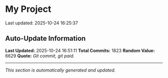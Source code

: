# My Project


Last updated: 2025-10-24 16:25:37






































































































































































































































































































































































































































































































































































































































































































































































































































































































































































































































































































































































































































































































































































































































































































































































































































































































































































































































































































































































































































































































































































































































































































## Auto-Update Information

**Last Updated:** 2025-10-24 16:51:11
**Total Commits:** 1823
**Random Value:** 6629
**Quote:** _Git commit, git paid._

---
_This section is automatically generated and updated._